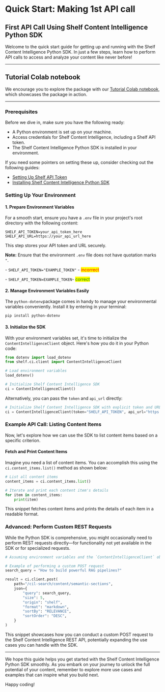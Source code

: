 # Quick Start: Making 1st API call

## First API Call Using Shelf Content Intelligence Python SDK

Welcome to the quick start guide for getting up and running with the Shelf Content Intelligence Python SDK. In just a few steps, learn how to perform API calls to access and analyze your content like never before!

***

## Tutorial Colab notebook

We encourage you to explore the package with our [Tutorial Colab notebook](https://colab.research.google.com/drive/1srG2Lih8xbEit50rJ_M1hhedGdB_dhxL?usp=sharing), which showcases the package in action.

***

### Prerequisites

Before we dive in, make sure you have the following ready:

* A Python environment is set up on your machine.
* Access credentials for Shelf Content Intelligence, including a Shelf API token.
* The Shelf Content Intelligence Python SDK is installed in your environment.

If you need some pointers on setting these up, consider checking out the following guides:

* [Setting Up Shelf API Token](https://github.com/shelfio/shelf-dev-portal/blob/master/gitbook/content-intelligence/README.md)
* [Installing Shelf Content Intelligence Python SDK](installation-and-making-1st-api-call)

### Setting Up Your Environment

#### 1. Prepare Environment Variables

For a smooth start, ensure you have a `.env` file in your project's root directory with the following content:

```plaintext
SHELF_API_TOKEN=your_api_token_here
SHELF_API_URL=https://your_api_url_here
```

This step stores your API token and URL securely.

**Note:** Ensure that the environment `.env` file does not have quotation marks `"`.

\- `SHELF_API_TOKEN="EXAMPLE_TOKEN"` - <mark style="color:red;">incorrect</mark>

\- `SHELF_API_TOKEN=EXAMPLE_TOKEN`- <mark style="color:green;">correct</mark>

#### 2. Manage Environment Variables Easily

The `python-dotenv`package comes in handy to manage your environmental variables conveniently. Install it by entering in your terminal:

```bash
pip install python-dotenv
```

#### 3. Initialize the SDK

With your environment variables set, it's time to initialize the `ContentIntelligenceClient` object. Here's how you do it in your Python code:

```python
from dotenv import load_dotenv
from shelf.ci.client import ContentIntelligenceClient

# Load environment variables
load_dotenv()

# Initialize Shelf Content Intelligence SDK
ci = ContentIntelligenceClient()
```

Alternatively, you can pass the `token` and `api_url` directly:

```python
# Initialize Shelf Content Intelligence SDK with explicit token and URL
ci = ContentIntelligenceClient(token="SHELF_API_TOKEN", api_url="https://SHELF_API_URL")
```

### Example API Call: Listing Content Items

Now, let's explore how we can use the SDK to list content items based on a specific criterion.

#### Fetch and Print Content Items

Imagine you need a list of content items. You can accomplish this using the `ci.content_items.list()` method as shown below:

```python
# List all content items
content_items = ci.content_items.list()

# Iterate and print each content item's details
for item in content_items:
    print(item)
```

This snippet fetches content items and prints the details of each item in a readable format.

### Advanced: Perform Custom REST Requests

While the Python SDK is comprehensive, you might occasionally need to perform REST requests directly—for functionality not yet available in the SDK or for specialized requests.

```python
# Assuming environment variables and the `ContentIntelligenceClient` object (ci) are already set up as before

# Example of performing a custom POST request
search_query = "How to build powerful RAG pipelines?"

result = ci.client.post(
    path="/cil-search/content/semantic-sections",
    json={
        "query": search_query,
        "size": 5,
        "origin": "shelf",
        "format": "markdown",
        "sortBy": "RELEVANCE",
        "sortOrder": "DESC",
    }
)
```

This snippet showcases how you can conduct a custom POST request to the Shelf Content Intelligence REST API, potentially expanding the use cases you can handle with the SDK.

***

We hope this guide helps you get started with the Shelf Content Intelligence Python SDK smoothly. As you embark on your journey to unlock the full potential of your content, remember to explore more use cases and examples that can inspire what you build next.

Happy coding!
